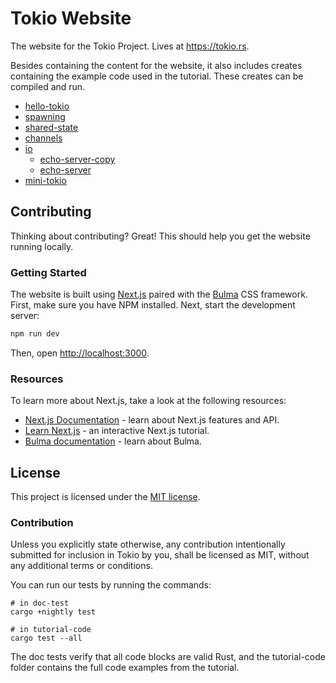 # Tokio Website

The website for the Tokio Project. Lives at https://tokio.rs.

Besides containing the content for the website, it also includes creates
containing the example code used in the tutorial. These creates can be compiled
and run.

* [hello-tokio](tutorial-code/hello-tokio/src/main.rs)
* [spawning](tutorial-code/spawning/src/main.rs)
* [shared-state](tutorial-code/shared-state/src/main.rs)
* [channels](tutorial-code/channels/src/main.rs)
* [io](tutorial-code/io)
    * [echo-server-copy](tutorial-code/io/src/echo-server-copy.rs)
    * [echo-server](tutorial-code/io/src/echo-server.rs)
* [mini-tokio](tutorial-code/mini-tokio/src/main.rs)

## Contributing

Thinking about contributing? Great! This should help you get the website running
locally.

### Getting Started

The website is built using [Next.js] paired with the [Bulma] CSS framework.
First, make sure you have NPM installed. Next, start the development server:

```bash
npm run dev
```

Then, open [http://localhost:3000](http://localhost:3000).

[Next.js]: https://nextjs.org/
[Bulma]: https://bulma.io/

### Resources

To learn more about Next.js, take a look at the following resources:

- [Next.js Documentation](https://nextjs.org/docs) - learn about Next.js features and API.
- [Learn Next.js](https://nextjs.org/learn) - an interactive Next.js tutorial.
- [Bulma documentation](https://bulma.io/documentation/) - learn about Bulma.

## License

This project is licensed under the [MIT license](LICENSE).

### Contribution

Unless you explicitly state otherwise, any contribution intentionally submitted
for inclusion in Tokio by you, shall be licensed as MIT, without any additional
terms or conditions.

You can run our tests by running the commands:
```
# in doc-test
cargo +nightly test

# in tutorial-code
cargo test --all
```
The doc tests verify that all code blocks are valid Rust, and the tutorial-code folder
contains the full code examples from the tutorial.
